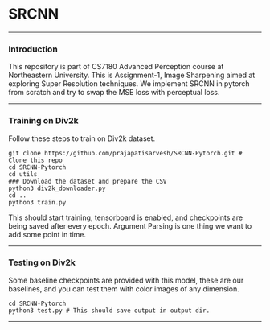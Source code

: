 # SRCNN

<hr/>

### Introduction
This repository is part of CS7180 Advanced Perception course at Northeastern University. This is Assignment-1, Image Sharpening aimed at exploring Super Resolution techniques. We implement SRCNN in pytorch from scratch and try to swap the MSE loss with perceptual loss.

<hr/>

### Training on Div2k

Follow these steps to train on Div2k dataset.

```
git clone https://github.com/prajapatisarvesh/SRCNN-Pytorch.git # Clone this repo
cd SRCNN-Pytorch
cd utils
### Download the dataset and prepare the CSV
python3 div2k_downloader.py
cd ..
python3 train.py
```

This should start training, tensorboard is enabled, and checkpoints are being saved after every epoch. Argument Parsing is one thing we want to add some point in time.

<hr/>

### Testing on Div2k

Some baseline checkpoints are provided with this model, these are our baselines, and you can test them with color images of any dimension. 

```
cd SRCNN-Pytorch
python3 test.py # This should save output in output dir.
```

<hr/>

### 